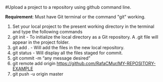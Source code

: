 #Upload a project to a repository using github command line.

**Requirement**: Must have Git terminal or the command "git" working.

1. Set your local project to the present working directory in the terminal and type the following commands
2. git init - To initialize the local directory as a Git repository. A .git file will appear in the project folder.
3. git add . - Will add the files in the new local repository.
4. git status - Will display all the files staged for commit.
5. git commit -m “any message desired”
6. git remote add origin https://github.com/RafaCMur/MY-REPOSITORY-EXAMPLE
7. git push -u origin master
